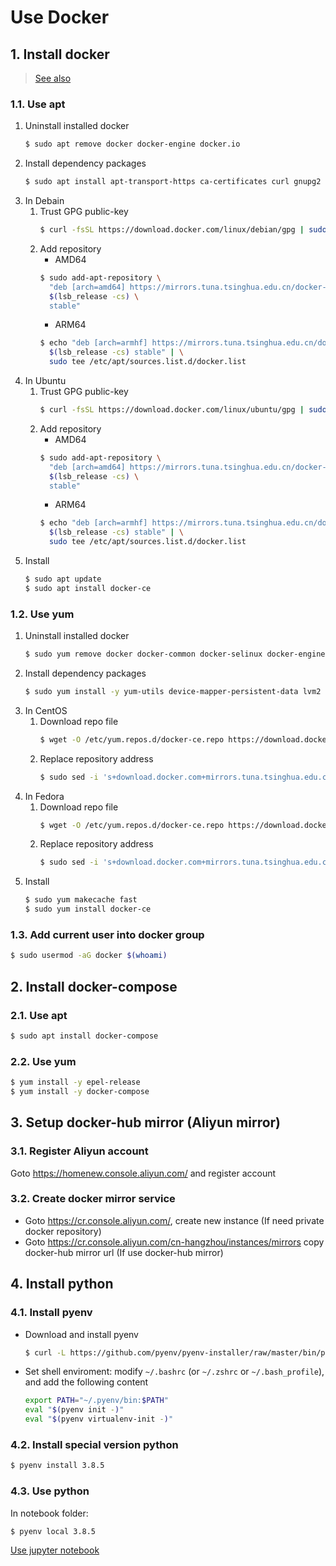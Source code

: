# Use Docker

## 1. Install docker

> [See also](https://mirror.tuna.tsinghua.edu.cn/help/docker-ce/)

### 1.1. Use apt

1. Uninstall installed docker
    ```bash
    $ sudo apt remove docker docker-engine docker.io
    ```
2. Install dependency packages
    ```bash
    $ sudo apt install apt-transport-https ca-certificates curl gnupg2 software-properties-common
    ```
3. In Debain
   1. Trust GPG public-key
      ```bash
      $ curl -fsSL https://download.docker.com/linux/debian/gpg | sudo apt-key add -
      ```
   2. Add repository
      - AMD64
      ```bash
      $ sudo add-apt-repository \
        "deb [arch=amd64] https://mirrors.tuna.tsinghua.edu.cn/docker-ce/linux/debian \
        $(lsb_release -cs) \
        stable"
      ```
      - ARM64
      ```bash
      $ echo "deb [arch=armhf] https://mirrors.tuna.tsinghua.edu.cn/docker-ce/linux/debian \
        $(lsb_release -cs) stable" | \
        sudo tee /etc/apt/sources.list.d/docker.list
      ```
4. In Ubuntu
   1. Trust GPG public-key
      ```bash
      $ curl -fsSL https://download.docker.com/linux/ubuntu/gpg | sudo apt-key add -
      ```
   2. Add repository
      - AMD64
      ```bash
      $ sudo add-apt-repository \
        "deb [arch=amd64] https://mirrors.tuna.tsinghua.edu.cn/docker-ce/linux/ubuntu \
        $(lsb_release -cs) \
        stable"
      ```
      - ARM64
      ```bash
      $ echo "deb [arch=armhf] https://mirrors.tuna.tsinghua.edu.cn/docker-ce/linux/ubuntu \
        $(lsb_release -cs) stable" | \
        sudo tee /etc/apt/sources.list.d/docker.list
      ```
5. Install
   ```bash
   $ sudo apt update
   $ sudo apt install docker-ce
   ```

### 1.2. Use yum

1. Uninstall installed docker
    ```bash
    $ sudo yum remove docker docker-common docker-selinux docker-engine
    ```
2. Install dependency packages
    ```bash
    $ sudo yum install -y yum-utils device-mapper-persistent-data lvm2
    ```
3. In CentOS
   1. Download repo file
      ```bash
      $ wget -O /etc/yum.repos.d/docker-ce.repo https://download.docker.com/linux/centos/docker-ce.repo
      ```
   2. Replace repository address
      ```bash
      $ sudo sed -i 's+download.docker.com+mirrors.tuna.tsinghua.edu.cn/docker-ce+' /etc/yum.repos.d/docker-ce.repo
      ```
4. In Fedora
   1. Download repo file
      ```bash
      $ wget -O /etc/yum.repos.d/docker-ce.repo https://download.docker.com/linux/fedora/docker-ce.repo
      ```
   2. Replace repository address
      ```bash
      $ sudo sed -i 's+download.docker.com+mirrors.tuna.tsinghua.edu.cn/docker-ce+' /etc/yum.repos.d/docker-ce.repo
      ```
5. Install
   ```bash
   $ sudo yum makecache fast
   $ sudo yum install docker-ce
   ```

### 1.3. Add current user into docker group

```bash
$ sudo usermod -aG docker $(whoami)
```

## 2. Install docker-compose

### 2.1. Use apt

```bash
$ sudo apt install docker-compose
```

### 2.2. Use yum
```bash
$ yum install -y epel-release
$ yum install -y docker-compose
```

## 3. Setup docker-hub mirror (Aliyun mirror)

### 3.1. Register Aliyun account

Goto https://homenew.console.aliyun.com/ and register account

### 3.2. Create docker mirror service

- Goto https://cr.console.aliyun.com/, create new instance (If need private docker repository)
- Goto https://cr.console.aliyun.com/cn-hangzhou/instances/mirrors copy docker-hub mirror url (If use docker-hub mirror)

## 4. Install python

### 4.1. Install pyenv

- Download and install pyenv
  ```bash
  $ curl -L https://github.com/pyenv/pyenv-installer/raw/master/bin/pyenv-installer | bash
  ```

- Set shell enviroment: modify `~/.bashrc` (or `~/.zshrc` or `~/.bash_profile`), and add the following content
  ```bash
  export PATH="~/.pyenv/bin:$PATH"
  eval "$(pyenv init -)"
  eval "$(pyenv virtualenv-init -)"
  ```

### 4.2. Install special version python

```bash
$ pyenv install 3.8.5
```

### 4.3. Use python

In notebook folder:
```bash
$ pyenv local 3.8.5
```

[Use jupyter notebook](./notebook/README.md)
